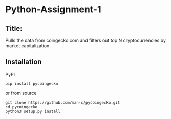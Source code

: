 # Python-Assignment-1


## Title: 

Pulls the data from coingecko.com and filters out top N cryptocurrencies by market capitalization.

## Installation

PyPI
```
pip install pycoingecko
```
  
or from source
```
git clone https://github.com/man-c/pycoingecko.git
cd pycoingecko
python3 setup.py install
```
